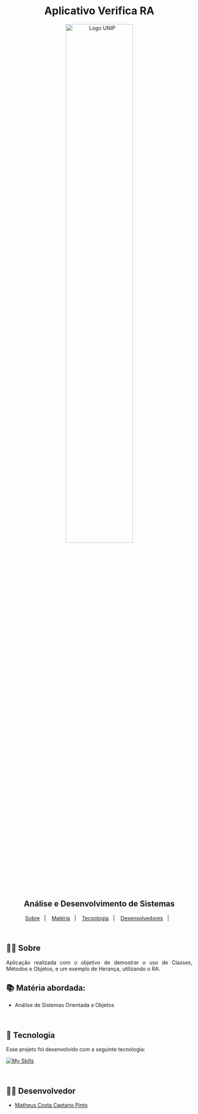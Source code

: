 <h1 align="center"> Aplicativo Verifica RA </h1>
<p align="center">
  <img src="https://github.com/marlonakio/PIM_II_ADS_UNIP/blob/main/.github/logo-UNIP.png?raw=true" alt="Logo UNIP" width="60%"/>
</p>
<h2 align="center">
Análise e Desenvolvimento de Sistemas
</h2>

<p align="center">
  <a href="#-sobre">Sobre</a>&nbsp;&nbsp;&nbsp;|&nbsp;&nbsp;&nbsp;
  <a href="#-Materia">Matéria</a>&nbsp;&nbsp;&nbsp;|&nbsp;&nbsp;&nbsp;
  <a href="#-Tecnologia">Tecnologia</a>&nbsp;&nbsp;&nbsp;|&nbsp;&nbsp;&nbsp;
  <a href="#-Desenvolvedores">Desenvolvedores</a>&nbsp;&nbsp;&nbsp;|&nbsp;&nbsp;&nbsp;
</p>
<br>

## ✍🏽 Sobre

<p align="justify">
  Aplicação realizada com o objetivo de demostrar o uso de Classes, Métodos e Objetos, e um exemplo de Herança, utilizando o RA.

  <br>
  
## 📚 Matéria abordada:
- Análise de Sistemas Orientada a Objetos
<br>

## 🚀 Tecnologia

Esse projeto foi desenvolvido com a seguinte tecnologia:

[![My Skills](https://skillicons.dev/icons?i=visualstudio,cs)](https://skillicons.dev)

<br>

## 👨‍🎓 Desenvolvedor
- [Matheus Costa Caetano Pinto](https://github.com/Matheusccp2)



<br/>
<br/>
</div>
